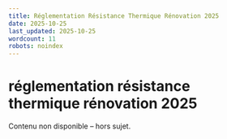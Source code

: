 ```yaml
---
title: Réglementation Résistance Thermique Rénovation 2025
date: 2025-10-25
last_updated: 2025-10-25
wordcount: 11
robots: noindex
---
```


# réglementation résistance thermique rénovation 2025

Contenu non disponible – hors sujet.